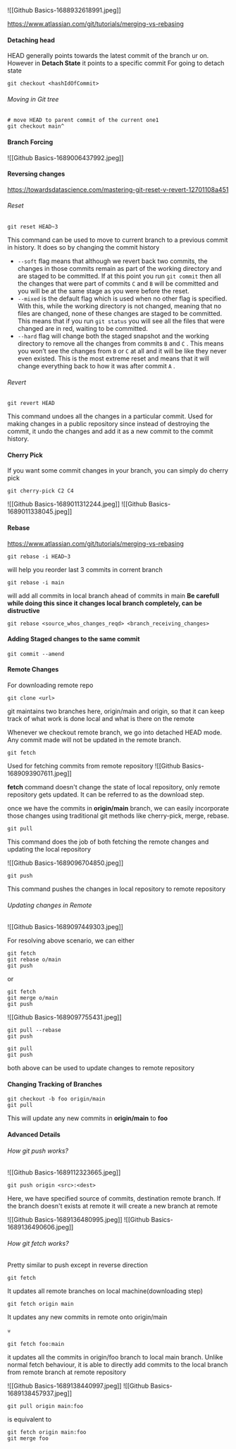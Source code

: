 ![[Github Basics-1688932618991.jpeg]]

https://www.atlassian.com/git/tutorials/merging-vs-rebasing

#### Detaching head
HEAD generally points towards the latest commit of the branch ur on.
However in **Detach State** it points to a specific commit
For going to detach state
```
git checkout <hashIdOfCommit>
```

###### Moving in Git tree
```
# move HEAD to parent commit of the current one1
git checkout main^
```

#### Branch Forcing
![[Github Basics-1689006437992.jpeg]]

#### Reversing changes
https://towardsdatascience.com/mastering-git-reset-v-revert-12701108a451
###### Reset
```
git reset HEAD~3
```
This command can be used to move to current branch to a previous commit in history. It does so by changing the commit history

- `--soft` flag means that although we revert back two commits, the changes in those commits remain as part of the working directory and are staged to be committed. If at this point you run `git commit` then all the changes that were part of commits `C` and `B` will be committed and you will be at the same stage as you were before the reset.
- `--mixed` is the default flag which is used when no other flag is specified. With this, while the working directory is not changed, meaning that no files are changed, none of these changes are staged to be committed. This means that if you run `git status` you will see all the files that were changed are in red, waiting to be committed.
- `--hard` flag will change both the staged snapshot and the working directory to remove all the changes from commits `B` and `C` . This means you won’t see the changes from `B` or `C` at all and it will be like they never even existed. This is the most extreme reset and means that it will change everything back to how it was after commit `A` .

###### Revert
```
git revert HEAD
```
This command undoes all the changes in a particular commit. Used for making changes in a public repository since instead of destroying the commit, it undo the changes and add it as a new commit to the commit history.

#### Cherry Pick
If you want some commit changes in your branch, you can simply do cherry pick
```
git cherry-pick C2 C4
```
![[Github Basics-1689011312244.jpeg]]
![[Github Basics-1689011338045.jpeg]]

#### Rebase
https://www.atlassian.com/git/tutorials/merging-vs-rebasing
```
git rebase -i HEAD~3
```
will help you reorder last 3 commits in corrent branch

```
git rebase -i main
```
will add all commits in local branch ahead of commits in main
**Be carefull while doing this since it changes local branch completely, can be distructive**

```
git rebase <source_whos_changes_reqd> <branch_receiving_changes>
```

#### Adding Staged changes to the same commit
```
git commit --amend
```

#### Remote Changes 
For downloading remote repo
```shell
git clone <url>
```
git maintains two branches here, origin/main and origin, so that it can keep track of what work is done local and what is there on the remote

Whenever we checkout remote branch, we go into detached HEAD mode. Any commit made will not be updated in the remote branch.

```shell
git fetch
```
Used for fetching commits from remote repository
![[Github Basics-1689093907611.jpeg]]

**fetch** command doesn't change the state of local repository, only remote repository gets updated.
It can be referred to as the download step.

once we have the commits in **origin/main** branch, we can easily incorporate those changes using traditional git methods like cherry-pick, merge, rebase.

```shell
git pull
```
This command does the job of both fetching the remote changes and updating the local repository

![[Github Basics-1689096704850.jpeg]]

```shell
git push
```
This command pushes the changes in local repository to remote repository

###### Updating changes in Remote
![[Github Basics-1689097449303.jpeg]]

For resolving above scenario, we can either
```shell
git fetch
git rebase o/main
git push
```

or 
```shell
git fetch
git merge o/main
git push
```

![[Github Basics-1689097755431.jpeg]]

```shell
git pull --rebase
git push
``` 

```shell
git pull
git push
```
both above can be used to update changes to remote repository

#### Changing Tracking of Branches

```shell
git checkout -b foo origin/main
git pull
```

This will update any new commits in **origin/main** to **foo**

#### Advanced Details
###### How git push works?
![[Github Basics-1689112323665.jpeg]]

```
git push origin <src>:<dest>
```
Here, we have specified source of commits, destination remote branch. If the branch doesn't exists at remote it will create a new branch at remote

![[Github Basics-1689136480995.jpeg]]
![[Github Basics-1689136490606.jpeg]]

###### How git fetch works?
Pretty similar to push except in reverse direction
```
git fetch
```
It updates all remote branches on local machine(downloading step)

```
git fetch origin main
```
It updates any new commits in remote onto origin/main

💀
```
git fetch foo:main 
```
it updates all the commits in origin/foo branch to local main branch. Unlike normal fetch behaviour, it is able to directly add commits to the local branch from remote branch at remote repository

![[Github Basics-1689138440997.jpeg]]
![[Github Basics-1689138457937.jpeg]]
```shell
git pull origin main:foo
```

is equivalent to 
```shell
git fetch origin main:foo
git merge foo
```
